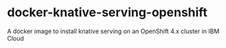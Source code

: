 # docker-knative-serving-openshift
A docker image to install knative serving on an OpenShift 4.x cluster in IBM Cloud
